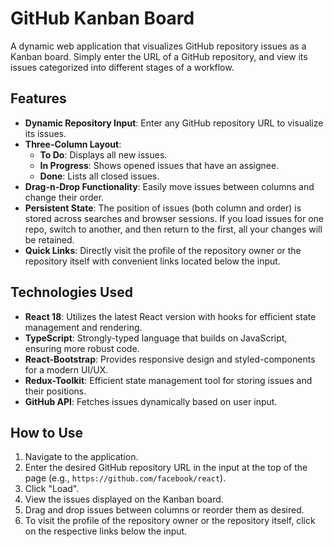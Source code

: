 # GitHub Kanban Board

A dynamic web application that visualizes GitHub repository issues as a Kanban board. Simply enter the URL of a GitHub repository, and view its issues categorized into different stages of a workflow.

## Features

- **Dynamic Repository Input**: Enter any GitHub repository URL to visualize its issues.
- **Three-Column Layout**:
  - **To Do**: Displays all new issues.
  - **In Progress**: Shows opened issues that have an assignee.
  - **Done**: Lists all closed issues.
- **Drag-n-Drop Functionality**: Easily move issues between columns and change their order.
- **Persistent State**: The position of issues (both column and order) is stored across searches and browser sessions. If you load issues for one repo, switch to another, and then return to the first, all your changes will be retained.
- **Quick Links**: Directly visit the profile of the repository owner or the repository itself with convenient links located below the input.

## Technologies Used

- **React 18**: Utilizes the latest React version with hooks for efficient state management and rendering.
- **TypeScript**: Strongly-typed language that builds on JavaScript, ensuring more robust code.
- **React-Bootstrap**: Provides responsive design and styled-components for a modern UI/UX.
- **Redux-Toolkit**: Efficient state management tool for storing issues and their positions.
- **GitHub API**: Fetches issues dynamically based on user input.

## How to Use

1. Navigate to the application.
2. Enter the desired GitHub repository URL in the input at the top of the page (e.g., `https://github.com/facebook/react`).
3. Click "Load".
4. View the issues displayed on the Kanban board.
5. Drag and drop issues between columns or reorder them as desired.
6. To visit the profile of the repository owner or the repository itself, click on the respective links below the input.
